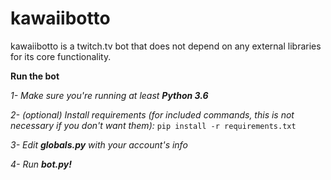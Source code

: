# kawaiibotto
kawaiibotto is a twitch.tv bot that does not depend on any external libraries for its core functionality.

**Run the bot**

*1- Make sure you're running at least **Python 3.6***

*2- (optional) Install requirements (for included commands, this is not necessary if you don't want them):*
`pip install -r requirements.txt`

*3- Edit **globals.py** with your account's info*

*4- Run **bot.py!***
